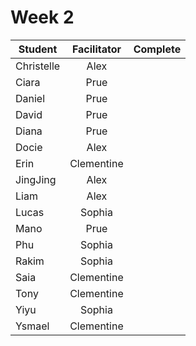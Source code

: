# Week 2

| Student | Facilitator | Complete |
| ------- | :---------: | :------: |
| Christelle |   Alex        |        |
| Ciara |       Prue         |          |
| Daniel |  Prue               |          |
| David |  Prue            |         |
| Diana |     Prue          |          |
| Docie |    Alex            |         |
| Erin |  Clementine             |          |
| JingJing |    Alex            |    |
| Liam |    Alex            |    |
| Lucas |     Sophia           |      |
| Mano |       Prue         |       |
| Phu |      Sophia          |      |
| Rakim |  Sophia               |      |
| Saia |  Clementine              |       |
| Tony |     Clementine           |       |
| Yiyu |     Sophia           |     |
| Ysmael |      Clementine          |     |

<!-- ✔️ or ❌ -->
